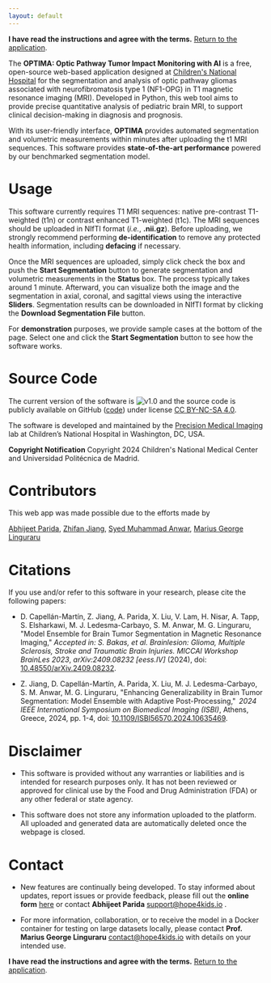 ```yaml
---
layout: default
---
```


**I have read the instructions and agree with the terms.** [Return to the application](https://nf1.hope4kids.io/).

The **OPTIMA: Optic Pathway Tumor Impact Monitoring with AI** is a free, open-source web-based application designed at [Children's National Hospital](https://www.childrensnational.org/) 
for the segmentation and analysis of optic pathway gliomas associated with neurofibromatosis type 1 (NF1-OPG)  in  T1 magnetic resonance imaging (MRI). Developed in Python, this web tool aims to provide precise quantitative analysis of pediatric brain MRI, to support clinical decision-making in diagnosis and prognosis.  

With its user-friendly interface, **OPTIMA** provides automated segmentation 
and volumetric measurements within minutes after uploading the t1 MRI sequences. 
This software provides **state-of-the-art performance** powered by our benchmarked 
segmentation model.  

# Usage

This software currently requires T1 MRI sequences: native pre-contrast T1-weighted (t1n) or 
contrast enhanced T1-weighted (t1c). The MRI sequences should be 
uploaded in NIfTI format (*i.e.*, **.nii.gz**). Before uploading, 
we strongly recommend performing **de-identification** to remove any protected 
health information, including **defacing** if necessary. 

<!-- **Pre-processing** in the Segmenter is under development. At this time, 
we expect users to follow the standardized ["BraTS Pipeline"](https://arxiv.org/pdf/2404.15009) 
pre-processing, which includes co-registration of four sequences, and resampling to isotropic 1 mm resolution.  
Public tools such as the Cancer Imaging Phenomics Toolkit ([CaPTk](https://github.com/CBICA/CaPTk)) 
and Federated Tumor Segmentation ([FeTS](https://fets-ai.github.io/Front-End/process_data)) 
toolkits can be used for this purpose.   -->

Once the MRI sequences are uploaded, simply click check the box and push the **Start Segmentation** button to generate segmentation and volumetric measurements in the **Status** box. The process typically takes around 1 minute. Afterward, you can visualize both the image and the segmentation in axial, coronal, and sagittal views using the interactive **Sliders**. Segmentation results can be downloaded in NIfTI format by clicking the **Download Segmentation File** button.  

For **demonstration** purposes, we provide sample cases at the bottom of the page. 
Select one and click the **Start Segmentation** button to see how the software works.  

# Source Code

The current version of the software is ![v1.0](https://img.shields.io/badge/v1.0-brightgreen) 
and the source code is publicly available on GitHub 
([code](https://github.com/Precision-Medical-Imaging-Group/HOPE-Segmenter-Kids)) 
under license [CC BY-NC-SA 4.0](https://creativecommons.org/licenses/by-nc-sa/4.0/). 

The software is developed and maintained by the [Precision Medical Imaging](https://research.childrensnational.org/labs/precision-medical) lab
at Children’s National Hospital in Washington, DC, USA.  

**Copyright Notification**  Copyright 2024 Children's National Medical Center and Universidad Polit&eacute;cnica de Madrid.

# Contributors

This web app was made possible due to the efforts made by

[Abhijeet Parida](https://www.linkedin.com/in/a-parida/), [Zhifan Jiang](https://www.linkedin.com/in/zhifan-jiang-19917531/), [Syed Muhammad Anwar](https://www.linkedin.com/in/syed-anwar-5473b81a/), [Marius George Linguraru](https://www.linkedin.com/in/mglinguraru/)

# Citations

If you use and/or refer to this software in your research, please cite the following papers: 

* D. Capell&aacute;n-Mart&iacute;n, Z. Jiang, A. Parida, X. Liu, V. Lam, H. Nisar, A. Tapp, S. Elsharkawi, M. J. Ledesma-Carbayo, S. M. Anwar, M. G. Linguraru, "Model Ensemble for Brain Tumor Segmentation in Magnetic Resonance Imaging,"
*Accepted in: S. Bakas, et al. Brainlesion: Glioma, Multiple Sclerosis, Stroke and Traumatic Brain Injuries. MICCAI Workshop BrainLes 2023*, *arXiv:2409.08232 \[eess.IV\]* (2024), doi: [10.48550/arXiv.2409.08232](
https://doi.org/10.48550/arXiv.2409.08232).

* Z. Jiang, D. Capell&aacute;n-Mart&iacute;n, A. Parida, X. Liu, M. J. Ledesma-Carbayo, S. M. Anwar, M. G. Linguraru, 
"Enhancing Generalizability in Brain Tumor Segmentation: Model Ensemble with Adaptive Post-Processing," 
*2024 IEEE International Symposium on Biomedical Imaging (ISBI)*, Athens, Greece, 2024, pp. 1-4, 
doi: [10.1109/ISBI56570.2024.10635469](https://ieeexplore.ieee.org/document/10635469/authors#authors).


# Disclaimer

* This software is provided without any warranties or liabilities and is intended for research purposes only. 
It has not been reviewed or approved for clinical use by the Food and Drug Administration (FDA) or any other federal or state agency. 

* This software does not store any information uploaded to the platform. 
All uploaded and generated data are automatically deleted once the webpage is closed. 

# Contact

* New features are continually being developed. To stay informed about updates, 
report issues or provide feedback, please fill out the 
**online form** [here](https://forms.gle/kjMni6tpN1whA4RNA) or contact **Abhijeet Parida** [support@hope4kids.io](mailto:support@hope4kids.io) .   

* For more information, collaboration, or to receive the model in a Docker container 
for testing on large datasets locally, please contact 
**Prof. Marius George Linguraru** [contact@hope4kids.io](mailto:contact@hope4kids.io) with details on your intended use. 

**I have read the instructions and agree with the terms.** [Return to the application](https://nf1.hope4kids.io/).
